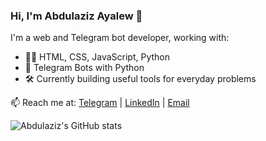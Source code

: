 ### Hi, I'm Abdulaziz Ayalew 👋

I'm a web and Telegram bot developer, working with:
- 🧑‍💻 HTML, CSS, JavaScript, Python
- 🤖 Telegram Bots with Python
- 🛠️ Currently building useful tools for everyday problems

📫 Reach me at:
[Telegram](https://t.me/yourusername) | [LinkedIn](https://www.linkedin.com/in/yourusername) | [Email](mailto:your@email.com)


![Abdulaziz's GitHub stats](https://github-readme-stats.vercel.app/api?username=yourusername&show_icons=true&hide_title=true&hide_rank=true&hide=prs&theme=transparent)


